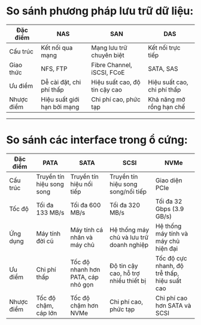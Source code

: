 # So sánh phương pháp lưu trữ dữ liệu:

|Đặc điểm|NAS|SAN|DAS|
|--|-----|-----|-----|
|Cấu trúc|Kết nối qua mạng|Mạng lưu trữ chuyên biệt|Kết nối trực tiếp|
|Giao thức|NFS, FTP|Fibre Channel, iSCSI, FCoE|SATA, SAS|
|Ưu điểm|Dễ cài đặt, chi phí thấp|Hiệu suất cao, độ tin cậy cao|Hiệu suất cao, chi phí thấp|
|Nhược điểm|Hiệu suất giới hạn bởi mạng|Chi phí cao, phức tạp|Khả năng mở rồng hạn chế|

---

# So sánh các interface trong ổ cứng:

|Đặc điểm|PATA|SATA|SCSI|NVMe|
|---|-----|-----|-----|-----|
|Cấu trúc|Truyền tín hiệu song song|Truyền tín hiệu nối tiếp|Truyền tín hiệu song song/nối tiếp|Giao diện PCIe|
|Tốc độ|Tối đa 133 MB/s|Tối đa 600 MB/s|Tối đa 320 MB/s|Tối đa 32 Gbps (3.9 GB/s)|
|Ứng dụng|Máy tính đời cũ|Máy tính cá nhân và máy chủ|Hệ thống máy chủ và lưu trữ doanh nghiệp|Hệ thống máy tính và máy chủ hiện đại|
|Ưu điểm|Chi phí thấp|Tốc độ nhanh hơn PATA, cáp nhỏ gọn|Độ tin cậy cao, hỗ trợ nhiều thiết bị|Tốc độ cực nhanh, độ trễ thấp, hiệu suất cao|
|Nhược điểm|Tốc độ chậm, cáp lớn|Tốc độ chậm hơn NVMe|Chi phí cao, phức tạp|Chi phí cao hơn SATA và SCSI|
